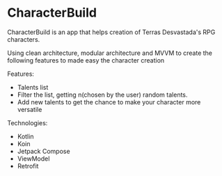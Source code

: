 # CharacterBuild

CharacterBuild is an app that helps creation of Terras Desvastada's RPG characters.

Using clean architecture, modular architecture and MVVM to create the following features to made easy the character creation

Features:
- Talents list
- Filter the list, getting n(chosen by the user) random talents.
- Add new talents to get the chance to make your character more versatile

Technologies:
- Kotlin
- Koin
- Jetpack Compose
- ViewModel
- Retrofit



